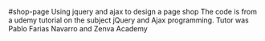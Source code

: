 #shop-page
Using jquery and ajax to design a page shop
The code is from a udemy tutorial on the subject jQuery and Ajax programming. 
Tutor was Pablo Farias Navarro and Zenva Academy

